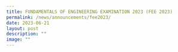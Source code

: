 ```yaml
---
title: FUNDAMENTALS OF ENGINEERING EXAMINATION 2023 (FEE 2023)
permalink: /news/announcements/fee2023/
date: 2023-06-21
layout: post
description: ""
image: ""
---
```

